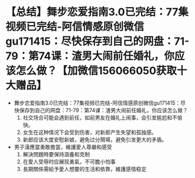 # 【总结】舞步恋爱指南3.0已完结：77集视频已完结-阿信情感原创微信gu171415：尽快保存到自己的网盘：71-79：第74课：渣男大闹前任婚礼，你应该怎么做？【加微信156066050获取十大赠品】

-   舞步恋爱指南3.0已完结：77集视频已完结-阿信情感原创微信gu171415：尽快保存到自己的网盘：71-79：第74课：渣男大闹前任婚礼，你应该怎么做？
    1.  社交场合可能会遇到前任，如前男友在婚礼上闹事，会引发尴尬和不愉快。
    2.  女生在这种情况下会受到伤害，对新郎产生失望和孤独感。
    3.  新郎应该大度安慰新娘，避免过分鬧場，避免引发更大的矛盾。
-   男子漢應當勇敢擔當，維護愛人尊嚴和感受
    1.  解決問題時要保持涵養和克制
    2.  在愛人受辱时应展现勇氣，不可膽小怕事
    3.  長期關係需給予愛人想要的生活和依靠，維護感情稳定